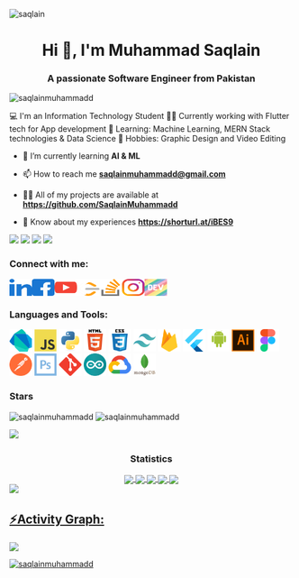 ![saqlain](https://github.com/SaqlainMuhammadd/Saqlainmuhammadd/assets/129774784/23b06a8b-8691-45ad-9250-cd44f21a4366)

<h1 align="center">Hi 👋, I'm Muhammad Saqlain</h1>
<h3 align="center">A passionate Software Engineer from Pakistan</h3>
<p align="left"> <img src="https://komarev.com/ghpvc/?username=saqlainmuhammadd&label=Profile%20views&color=0e75b6&style=flat" alt="saqlainmuhammadd" /> </p>
<p> 💻‍ I'm an Information Technology Student 👨‍💻 Currently working with Flutter tech for App development 🎇 Learning: Machine Learning, MERN Stack technologies & Data Science 🎨 Hobbies: Graphic Design and Video Editing </p>

- 🌱 I’m currently learning **AI & ML**

- 📫 How to reach me **saqlainmuhammadd@gmail.com**
- 👨‍💻 All of my projects are available at **https://github.com/SaqlainMuhammadd**
- 📄 Know about my experiences **https://shorturl.at/iBES9**

<div> 
<a href="https://www.linkedin.com/in/saqlainmuhammadd" target="_blank"><img src="https://img.shields.io/badge/LinkedIn-0077B5?style=for-the-badge&logo=linkedin&logoColor=white" target="_blank"></a>
<a href="https://github.com/saqlainmuhammadd" target="_blank"><img src="https://img.shields.io/badge/GitHub-100000?style=for-the-badge&logo=github&logoColor=white" target="_blank"></a>
<a href="https://instagram.com/saqlainmuhammadd" target="_blank"><img src="https://img.shields.io/badge/Instagram-E4405F?style=for-the-badge&logo=instagram&logoColor=white" target="_blank"></a>
<a href = "mailto:saqlainmuhammadd@ghmail.com"><img src="https://img.shields.io/badge/-Gmail-%23333?style=for-the-badge&logo=gmail&logoColor=white" target="_blank"></a>
</div><h3 align="left">Connect with me:</h3>
<p align="left">
<a href="https://linkedin.com/in/saqlainmuhammadd" target="blank"><img align="center" src="https://raw.githubusercontent.com/teamedwardforever/Readme-Generator/71f25dd8b98329b168142a6b782a107b75eab178/svg/Social/linked-in-alt.svg" alt="saqlainmuhammadd" height="30" width="40" /></a><a href="https://fb.com/saqlainmuhammadd" target="blank"><img align="center" src="https://raw.githubusercontent.com/teamedwardforever/Readme-Generator/71f25dd8b98329b168142a6b782a107b75eab178/svg/Social/facebook.svg" alt="saqlainmuhammadd" height="30" width="40" /></a><a href="https://www.youtube.com/c/saqlainmuhammadd" target="blank"><img align="center" src="https://raw.githubusercontent.com/teamedwardforever/Readme-Generator/71f25dd8b98329b168142a6b782a107b75eab178/svg/Social/youtube.svg" alt="saqlainmuhammadd" height="30" width="40" /></a><a href="https://www.leetcode.com/saqlainmuhammadd" target="blank"><img align="center" src="https://raw.githubusercontent.com/teamedwardforever/Readme-Generator/71f25dd8b98329b168142a6b782a107b75eab178/svg/Social/leet-code.svg" alt="saqlainmuhammadd" height="30" width="40" /></a><a href="https://stackoverflow.com/users/saqlainmuhammadd" target="blank"><img align="center" src="https://raw.githubusercontent.com/teamedwardforever/Readme-Generator/71f25dd8b98329b168142a6b782a107b75eab178/svg/Social/stack-overflow.svg" alt="saqlainmuhammadd" height="30" width="40" /></a><a href="https://instagram.com/saqlainmuhammadd" target="blank"><img align="center" src="https://raw.githubusercontent.com/teamedwardforever/Readme-Generator/71f25dd8b98329b168142a6b782a107b75eab178/svg/Social/instagram.svg" alt="saqlainmuhammadd" height="30" width="40" /></a><a href="https://dev.to/saqlainmuhammadd" target="blank"><img align="center" src="https://raw.githubusercontent.com/teamedwardforever/Readme-Generator/71f25dd8b98329b168142a6b782a107b75eab178/svg/Social/devto.svg" alt="saqlainmuhammadd" height="30" width="40" /></a></p>

<h3 align="left">Languages and Tools:</h3>
<p align="left">
<img src="https://raw.githubusercontent.com/teamedwardforever/Readme-Generator/71f25dd8b98329b168142a6b782a107b75eab178/svg/Skills/Mobile/dartlang-icon.svg" alt="Dart" width="40" height="40"/>
<img src="https://raw.githubusercontent.com/teamedwardforever/Readme-Generator/71f25dd8b98329b168142a6b782a107b75eab178/svg/Skills/Languages/javascript-original.svg" alt="Javascript" width="40" height="40"/>
<img src="https://raw.githubusercontent.com/teamedwardforever/Readme-Generator/71f25dd8b98329b168142a6b782a107b75eab178/svg/Skills/Languages/python-original.svg" alt="Python" width="40" height="40"/>
<img src="https://raw.githubusercontent.com/teamedwardforever/Readme-Generator/71f25dd8b98329b168142a6b782a107b75eab178/svg/Skills/Frontend/html5-original-wordmark.svg" alt="HTML" width="40" height="40"/>
<img src="https://raw.githubusercontent.com/teamedwardforever/Readme-Generator/71f25dd8b98329b168142a6b782a107b75eab178/svg/Skills/Frontend/css3-original-wordmark.svg" alt="Css" width="40" height="40"/>
<img src="https://raw.githubusercontent.com/teamedwardforever/Readme-Generator/71f25dd8b98329b168142a6b782a107b75eab178/svg/Skills/Frontend/tailwindcss-icon.svg" alt="Tailwindcss" width="40" height="40"/>
<img src="https://raw.githubusercontent.com/teamedwardforever/Readme-Generator/71f25dd8b98329b168142a6b782a107b75eab178/svg/Skills/BackendService/firebase-icon.svg" alt="Firebase" width="40" height="40"/>
<img src="https://raw.githubusercontent.com/teamedwardforever/Readme-Generator/71f25dd8b98329b168142a6b782a107b75eab178/svg/Skills/Mobile/flutterio-icon.svg" alt="Flutter" width="40" height="40"/>
<img src="https://raw.githubusercontent.com/teamedwardforever/Readme-Generator/71f25dd8b98329b168142a6b782a107b75eab178/svg/Skills/Mobile/android-original-wordmark.svg" alt="Android" width="40" height="40"/>
<img src="https://raw.githubusercontent.com/teamedwardforever/Readme-Generator/71f25dd8b98329b168142a6b782a107b75eab178/svg/Skills/Software/adobe_illustrator-icon%20(1).svg" alt="Adobe Illustrator" width="40" height="40"/>
<img src="https://raw.githubusercontent.com/teamedwardforever/Readme-Generator/71f25dd8b98329b168142a6b782a107b75eab178/svg/Skills/Software/figma-icon.svg" alt="Figma" width="40" height="40"/>
<img src="https://raw.githubusercontent.com/teamedwardforever/Readme-Generator/71f25dd8b98329b168142a6b782a107b75eab178/svg/Skills/Software/getpostman-icon.svg" alt="Postman" width="40" height="40"/>
<img src="https://raw.githubusercontent.com/teamedwardforever/Readme-Generator/71f25dd8b98329b168142a6b782a107b75eab178/svg/Skills/Software/photoshop-line.svg" alt="Photoshop" width="40" height="40"/>
<img src="https://raw.githubusercontent.com/teamedwardforever/Readme-Generator/71f25dd8b98329b168142a6b782a107b75eab178/svg/Skills/Other/git-scm-icon.svg" alt="Git" width="40" height="40"/>
<img src="https://raw.githubusercontent.com/teamedwardforever/Readme-Generator/71f25dd8b98329b168142a6b782a107b75eab178/svg/Skills/Other/arduino-1.svg" alt="Arduino" width="40" height="40"/>
<img src="https://raw.githubusercontent.com/teamedwardforever/Readme-Generator/71f25dd8b98329b168142a6b782a107b75eab178/svg/Skills/Devops/google_cloud-icon.svg" alt="Google Cloud" width="40" height="40"/>
<img src="https://raw.githubusercontent.com/teamedwardforever/Readme-Generator/71f25dd8b98329b168142a6b782a107b75eab178/svg/Skills/Database/mongodb-original-wordmark.svg" alt="Mongodb" width="40" height="40"/>
</p>

<h3 align="left">Stars</h3>

<p><img align="center" height="170em" src="https://github-readme-stats.vercel.app/api?username=saqlainmuhammadd&show_icons=true&locale=en&theme=dark" alt="saqlainmuhammadd" /> <img align="center" height="170em" src="https://github-readme-streak-stats.herokuapp.com/?user=saqlainmuhammadd&theme=dark" alt="saqlainmuhammadd" /></p>

<img src="https://user-images.githubusercontent.com/73097560/115834477-dbab4500-a447-11eb-908a-139a6edaec5c.gif"><h3 align="center">Statistics</h3>
<div align="center">
<a href="https://github.com/saqlainmuhammadd">
<img align="center" src="http://github-profile-summary-cards.vercel.app/api/cards/stats?username=saqlainmuhammadd&theme=2077" height="180em" />
<img align="center" src="http://github-profile-summary-cards.vercel.app/api/cards/most-commit-language?username=saqlainmuhammadd&theme=2077" height="180em" />
<img align="center" src="http://github-profile-summary-cards.vercel.app/api/cards/repos-per-language?username=saqlainmuhammadd&theme=2077" height="180em" />
<img align="center" src="http://github-profile-summary-cards.vercel.app/api/cards/productive-time?username=saqlainmuhammadd&theme=2077" height="180em" />
<img align="center" src="http://github-profile-summary-cards.vercel.app/api/cards/profile-details?username=saqlainmuhammadd&theme=2077" height="180em" />
</div>
<img src="https://user-images.githubusercontent.com/73097560/115834477-dbab4500-a447-11eb-908a-139a6edaec5c.gif"><h2 align="left">⚡Activity Graph:</h2>
<img align="center" src="https://github-readme-activity-graph.vercel.app/graph?username=saqlainmuhammadd&theme=default"/>

<p align="left"> <a href="https://github.com/ryo-ma/github-profile-trophy"><img src="https://github-profile-trophy.vercel.app/?username=saqlainmuhammadd&theme=onedark" alt="saqlainmuhammadd" /></a> </p>
